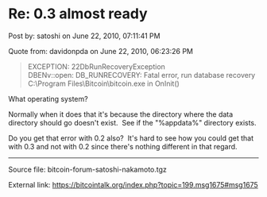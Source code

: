 # Re: 0.3 almost ready

Post by: satoshi on June 22, 2010, 07:11:41 PM

Quote from: davidonpda on June 22, 2010, 06:23:26 PM

> EXCEPTION: 22DbRunRecoveryException<br>
> DBENv::open: DB_RUNRECOVERY: Fatal error, run database recovery<br>
> C:\Program Files\Bitcoin\bitcoin.exe in OnInit()

What operating system?

Normally when it does that it's because the directory where the data directory should go doesn't exist. &nbsp;See if the "%appdata%" directory exists.

Do you get that error with 0.2 also? &nbsp;It's hard to see how you could get that with 0.3 and not with 0.2 since there's nothing different in that regard.

---

Source file: bitcoin-forum-satoshi-nakamoto.tgz

External link: https://bitcointalk.org/index.php?topic=199.msg1675#msg1675
